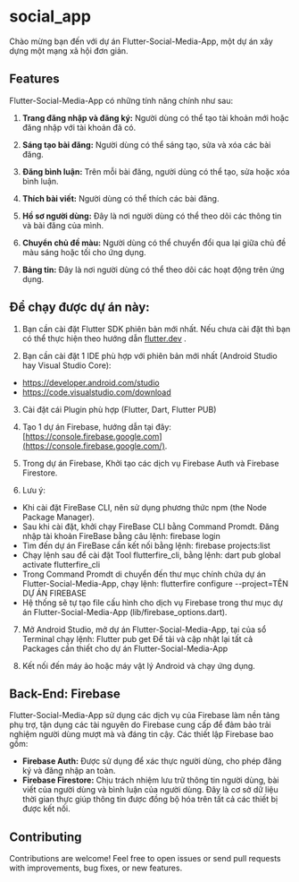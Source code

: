 # social_app

Chào mừng bạn đến với dự án Flutter-Social-Media-App, một dự án xây dựng một mạng xã hội đơn giản.

## Features

Flutter-Social-Media-App có những tính năng chính như sau:

1. **Trang đăng nhập và đăng ký:** Người dùng có thể tạo tài khoản mới hoặc đăng nhập với tài khoản đã có.

2. **Sáng tạo bài đăng:** Người dùng có thể sáng tạo, sửa và xóa các bài đăng.

3. **Đăng bình luận:** Trên mỗi bài đăng, người dùng có thể tạo, sửa hoặc xóa bình luận.

4. **Thích bài viết:** Người dùng có thể thích các bài đăng.

5. **Hồ sơ người dùng:** Đây là nơi người dùng có thể theo dõi các thông tin và bài đăng của mình.

6. **Chuyển chủ đề màu:** Người dùng có thể chuyển đổi qua lại giữa chủ đề màu sáng hoặc tối cho ứng dụng.

7. **Bảng tin:** Đây là nơi người dùng có thể theo dõi các hoạt động trên ứng dụng.

## Để chạy được dự án này:

1. Bạn cần cài đặt Flutter SDK phiên bản mới nhất. Nếu chưa cài đặt thì bạn có thể thực hiện theo hướng dẫn [flutter.dev](https://flutter.dev/docs/get-started/install) .

2. Bạn cần cài đặt 1 IDE phù hợp với phiên bản mới nhất (Android Studio hay Visual Studio Core):
- https://developer.android.com/studio
- https://code.visualstudio.com/download

3. Cài đặt cái Plugin phù hợp (Flutter, Dart, Flutter PUB)

4. Tạo 1 dự án Firebase, hướng dẫn tại đây: [https://console.firebase.google.com](https://console.firebase.google.com/).

5. Trong dự án Firebase, Khởi tạo các dịch vụ Firebase Auth và Firebase Firestore.

6. Lưu ý:
- Khi cài đặt FireBase CLI, nên sử dụng phương thức npm (the Node Package Manager).
- Sau khi cài đặt, khởi chạy FireBase CLI bằng Command Promdt. Đăng nhập tài khoản FireBase bằng câu lệnh:
firebase login
- Tìm đến dự án FireBase cần kết nối bằng lệnh:
firebase projects:list
- Chạy lệnh sau để cài đặt Tool flutterfire_cli, bằng lệnh:
dart pub global activate flutterfire_cli
- Trong Command Promdt di chuyển đến thư mục chính chứa dự án Flutter-Social-Media-App, chạy lệnh:
flutterfire configure --project=TÊN DỰ ÁN FIREBASE
- Hệ thống sẽ tự tạo file cấu hình cho dịch vụ Firebase trong thư mục dự án Flutter-Social-Media-App (lib/firebase_options.dart).
  
7. Mở Android Studio, mở dự án Flutter-Social-Media-App, tại của sổ Terminal chạy lệnh:
Flutter pub get
Để tải và cập nhật lại tất cả Packages cần thiết cho dự án Flutter-Social-Media-App

9. Kết nối đến máy ảo hoặc máy vật lý Android và chạy ứng dụng.
    
## Back-End: Firebase

Flutter-Social-Media-App sử dụng các dịch vụ của Firebase làm nền tảng phụ trợ, tận dụng các tài nguyên do Firebase cung cấp để đảm bảo trải nghiệm người dùng mượt mà và đáng tin cậy. Các thiết lập Firebase bao gồm:

* **Firebase Auth:** Được sử dụng để xác thực người dùng, cho phép đăng ký và đăng nhập an toàn.
* **Firebase Firestore:** Chịu trách nhiệm lưu trữ thông tin người dùng, bài viết của người dùng và bình luận của người dùng. Đây là cơ sở dữ liệu thời gian thực giúp thông tin được đồng bộ hóa trên tất cả các thiết bị được kết nối.

## Contributing

Contributions are welcome! Feel free to open issues or send pull requests with improvements, bug fixes, or new features.
